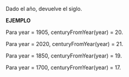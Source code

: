 Dado el año, devuelve el siglo.

**EJEMPLO**

Para year = 1905, centuryFromYear(year) = 20.

Para year = 2020, centuryFromYear(year) = 21.

Para year = 1850, centuryFromYear(year) = 19.

Para year = 1700, centuryFromYear(year) = 17.
